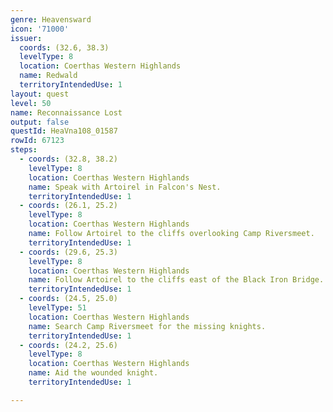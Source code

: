 ```yaml
---
genre: Heavensward
icon: '71000'
issuer:
  coords: (32.6, 38.3)
  levelType: 8
  location: Coerthas Western Highlands
  name: Redwald
  territoryIntendedUse: 1
layout: quest
level: 50
name: Reconnaissance Lost
output: false
questId: HeaVna108_01587
rowId: 67123
steps:
  - coords: (32.8, 38.2)
    levelType: 8
    location: Coerthas Western Highlands
    name: Speak with Artoirel in Falcon's Nest.
    territoryIntendedUse: 1
  - coords: (26.1, 25.2)
    levelType: 8
    location: Coerthas Western Highlands
    name: Follow Artoirel to the cliffs overlooking Camp Riversmeet.
    territoryIntendedUse: 1
  - coords: (29.6, 25.3)
    levelType: 8
    location: Coerthas Western Highlands
    name: Follow Artoirel to the cliffs east of the Black Iron Bridge.
    territoryIntendedUse: 1
  - coords: (24.5, 25.0)
    levelType: 51
    location: Coerthas Western Highlands
    name: Search Camp Riversmeet for the missing knights.
    territoryIntendedUse: 1
  - coords: (24.2, 25.6)
    levelType: 8
    location: Coerthas Western Highlands
    name: Aid the wounded knight.
    territoryIntendedUse: 1

---
```

